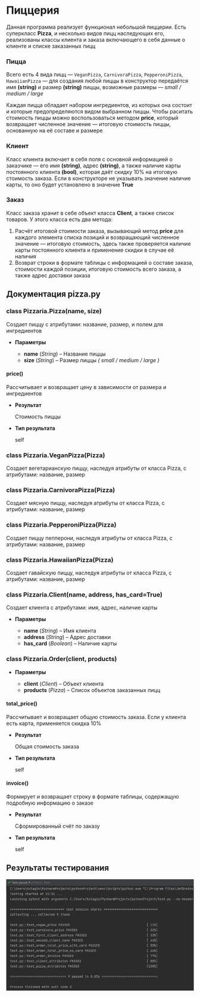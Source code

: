 # Пиццерия

Данная программа реализует функционал небольшой пиццерии. Есть суперкласс **Pizza**, и несколько видов пицц наследующих его, реализованы классы клиента и заказа включающего в себя данные о клиенте и списке заказанных пицц

### Пицца

Всего есть 4 вида пицц — `VeganPizza`, `CarnivoraPizza`, `PepperoniPizza`, `HawaiianPizza` — для создания любой пиццы в конструктор передаётся имя **(string)** и размер **(string)** пиццы, возможные размеры — *small / medium / large*

Каждая пицца обладает набором ингредиентов, из которых она состоит и которые предопределяются видом выбранном пиццы. Чтобы раситать стоимость пиццы можно воспользоваться методом **price**, который возвращает численное значение — итоговую стоимость пиццы, основанную на её составе и размере

### Клиент

Класс клиента включает в себя поля с основной информацией о заказчике — его имя **(string)**, адрес **(string)**, а также наличие карты постоянного клиента **(bool)**, которая даёт скидку 10% на итоговую стоимость заказа. Если в конструкторе не указывать значение наличие карты, то оно будет установлено в значение **True**

### Заказ

Класс заказа хранит в себе объект класса **Client**, а также список товаров. У этого класса есть два метода:
1. Расчёт итоговой стоимости заказа, вызывающий метод **price** для каждого элемента списка позиций и возвращающий численное значение — итоговую стоимость, здесь также проверяется наличие карты постоянного клиента и применение скидки в случае её наличия
2. Возврат строки в формате таблицы с информацией о составе заказа, стоимости каждой позиции, итоговую стоимость всего заказа, а также адрес доставки заказа

## Документация pizza.py

### class Pizzaria.Pizza(name, size)
Создает пиццу с атрибутами: название, размер, и полем для ингредиентов

* **Параметры**
 
    * **name** (*String*) – Название пиццы
    * **size** (*String*) – Размер пиццы *( small / medium / large )*

#### price()
Рассчитывает и возвращает цену в зависимости от размера и ингредиентов

* **Результат**

    Стоимость пиццы

* **Тип результата**

    self

### class Pizzaria.VeganPizza(Pizza)
Создает вегетарианскую пиццу, наследуя атрибуты от класса Pizza, с атрибутами: название, размер

### class Pizzaria.CarnivoraPizza(Pizza)
Создает мясную пиццу, наследуя атрибуты от класса Pizza, с атрибутами: название, размер

### class Pizzaria.PepperoniPizza(Pizza)
Создает пиццу пепперони, наследуя атрибуты от класса Pizza, с атрибутами: название, размер

### class Pizzaria.HawaiianPizza(Pizza)
Создает гавайскую пиццу, наследуя атрибуты от класса Pizza, с атрибутами: название, размер

### class Pizzaria.Client(name, address, has_card=True)
Создает клиента с атрибутами: имя, адрес, наличие карты

* **Параметры**
 
    * **name** (*String*) – Имя клиента
    * **address** (*String*) – Адрес доставки
    * **has_card** (*Boolean*) – Наличие карты

### class Pizzaria.Order(client, products)

* **Параметры**
 
    * **client** (*Client*) – Объект клиента
    * **products** (*Pizza*) – Список объектов заказанных пицц

#### total_price()
Рассчитывает и возвращает общую стоимость заказа. Если у клиента есть карта, применяется скидка 10%

* **Результат**

    Общая стоимость заказа

* **Тип результата**

    self
    
#### invoice()
Формирует и возвращает строку в формате таблицы, содержащую подробную информацию о заказе

* **Результат**

    Сформированный счёт по заказу

* **Тип результата**

    self

## Результаты тестирования

<p align="center"><img src="https://github.com/Torusaynim/Mirea-TiVPO/blob/master/assets/images/PizzaTesting.png"></p>
